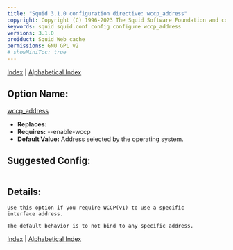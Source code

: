 ```yaml
---
title: "Squid 3.1.0 configuration directive: wccp_address"
copyright: Copyright (C) 1996-2023 The Squid Software Foundation and contributors
keywords: squid squid.conf config configure wccp_address
versions: 3.1.0
proiduct: Squid Web cache
permissions: GNU GPL v2
# showMiniToc: true
---
```

[Index](index#toc_wccp_address) | [Alphabetical Index](index_all#toc_wccp_address)

## Option Name:
[wccp_address](#wccp_address)
 * **Replaces:** 
 * **Requires:** --enable-wccp
 * **Default Value:** Address selected by the operating system.


## Suggested Config:
```plaintext

```

## Details:

	Use this option if you require WCCP(v1) to use a specific
	interface address.

	The default behavior is to not bind to any specific address.



[Index](index#toc_wccp_address) | [Alphabetical Index](index_all#toc_wccp_address)

